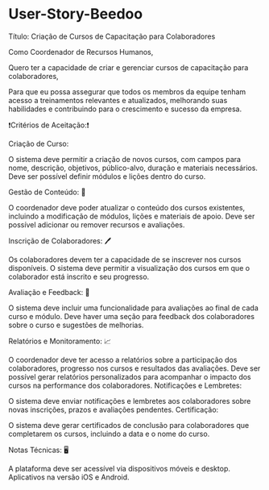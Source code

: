# User-Story-Beedoo
Título: Criação de Cursos de Capacitação para Colaboradores

Como Coordenador de Recursos Humanos,

Quero ter a capacidade de criar e gerenciar cursos de capacitação para colaboradores,

Para que eu possa assegurar que todos os membros da equipe tenham acesso a treinamentos relevantes e atualizados, melhorando suas habilidades e contribuindo para o crescimento e sucesso da empresa.

❗Critérios de Aceitação:❗

Criação de Curso:

O sistema deve permitir a criação de novos cursos, com campos para nome, descrição, objetivos, público-alvo, duração e materiais necessários.
Deve ser possível definir módulos e lições dentro do curso.

Gestão de Conteúdo: 📗

O coordenador deve poder atualizar o conteúdo dos cursos existentes, incluindo a modificação de módulos, lições e materiais de apoio.
Deve ser possível adicionar ou remover recursos e avaliações.

Inscrição de Colaboradores: 🖊️

Os colaboradores devem ter a capacidade de se inscrever nos cursos disponíveis.
O sistema deve permitir a visualização dos cursos em que o colaborador está inscrito e seu progresso.

Avaliação e Feedback: 🤯

O sistema deve incluir uma funcionalidade para avaliações ao final de cada curso e módulo.
Deve haver uma seção para feedback dos colaboradores sobre o curso e sugestões de melhorias.

Relatórios e Monitoramento: 📈

O coordenador deve ter acesso a relatórios sobre a participação dos colaboradores, progresso nos cursos e resultados das avaliações.
Deve ser possível gerar relatórios personalizados para acompanhar o impacto dos cursos na performance dos colaboradores.
Notificações e Lembretes:

O sistema deve enviar notificações e lembretes aos colaboradores sobre novas inscrições, prazos e avaliações pendentes.
Certificação:

O sistema deve gerar certificados de conclusão para colaboradores que completarem os cursos, incluindo a data e o nome do curso.

Notas Técnicas: 🖥️

A plataforma deve ser acessível via dispositivos móveis e desktop.
Aplicativos na versão iOS e Android.



